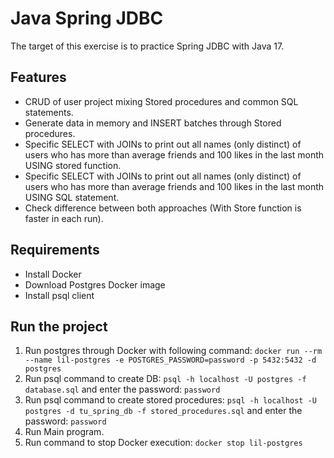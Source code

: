 # Java Spring JDBC
The target of this exercise is to practice Spring JDBC with Java 17.

## Features
- CRUD of user project mixing Stored procedures and common SQL statements.
- Generate data in memory and INSERT batches through Stored procedures.
- Specific SELECT with JOINs to print out all names (only distinct) of users who has more than average friends and 100 likes in the last month USING stored function.
- Specific SELECT with JOINs to print out all names (only distinct) of users who has more than average friends and 100 likes in the last month USING SQL statement.
- Check difference between both approaches (With Store function is faster in each run).

## Requirements
- Install Docker
- Download Postgres Docker image
- Install psql client

## Run the project
1. Run postgres through Docker with following command: `docker run --rm --name lil-postgres -e POSTGRES_PASSWORD=password -p 5432:5432 -d postgres`
2. Run psql command to create DB: `psql -h localhost -U postgres -f database.sql` and enter the password: `password`
3. Run psql command to create stored procedures: `psql -h localhost -U postgres -d tu_spring_db -f stored_procedures.sql` and enter the password: `password`
4. Run Main program.
5. Run command to stop Docker execution: `docker stop lil-postgres`
